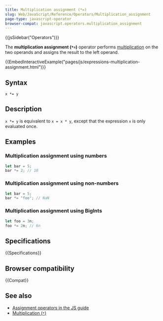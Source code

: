 ```yaml
---
title: Multiplication assignment (*=)
slug: Web/JavaScript/Reference/Operators/Multiplication_assignment
page-type: javascript-operator
browser-compat: javascript.operators.multiplication_assignment
---
```


{{jsSidebar("Operators")}}

The **multiplication assignment (`*=`)** operator performs [multiplication](/en-US/docs/Web/JavaScript/Reference/Operators/Multiplication) on the two operands and assigns the result to the left operand.

{{EmbedInteractiveExample("pages/js/expressions-multiplication-assignment.html")}}

## Syntax

```js-nolint
x *= y
```

## Description

`x *= y` is equivalent to `x = x * y`, except that the expression `x` is only evaluated once.

## Examples

### Multiplication assignment using numbers

```js
let bar = 5;
bar *= 2; // 10
```

### Multiplication assignment using non-numbers

```js
let bar = 5;
bar *= "foo"; // NaN
```

### Multiplication assignment using BigInts

```js
let foo = 3n;
foo *= 2n; // 6n
```

## Specifications

{{Specifications}}

## Browser compatibility

{{Compat}}

## See also

- [Assignment operators in the JS guide](/en-US/docs/Web/JavaScript/Guide/Expressions_and_operators#assignment_operators)
- [Multiplication (`*`)](/en-US/docs/Web/JavaScript/Reference/Operators/Multiplication)
